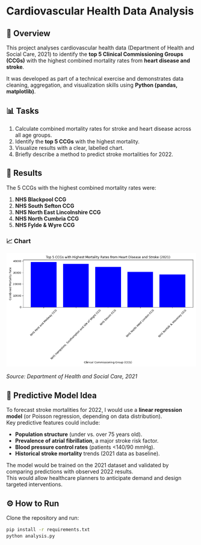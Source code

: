# Cardiovascular Health Data Analysis 

## 📌 Overview
This project analyses cardiovascular health data (Department of Health and Social Care, 2021) to identify the **top 5 Clinical Commissioning Groups (CCGs)** with the highest combined mortality rates from **heart disease and stroke**.

It was developed as part of a technical exercise and demonstrates data cleaning, aggregation, and visualization skills using **Python (pandas, matplotlib)**.

## 📊 Tasks
1. Calculate combined mortality rates for stroke and heart disease across all age groups.  
2. Identify the **top 5 CCGs** with the highest mortality.  
3. Visualize results with a clear, labelled chart.  
4. Briefly describe a method to predict stroke mortalities for 2022.

## 🔎 Results
The 5 CCGs with the highest combined mortality rates were:

1. **NHS Blackpool CCG**  
2. **NHS South Sefton CCG**  
3. **NHS North East Lincolnshire CCG**  
4. **NHS North Cumbria CCG**  
5. **NHS Fylde & Wyre CCG**  

### 📈 Chart
![Top 5 CCGs Mortality](top_5_ccgs_mortality.png)

_Source: Department of Health and Social Care, 2021_

## 🧠 Predictive Model Idea
To forecast stroke mortalities for 2022, I would use a **linear regression model** (or Poisson regression, depending on data distribution).  
Key predictive features could include:
- **Population structure** (under vs. over 75 years old).  
- **Prevalence of atrial fibrillation**, a major stroke risk factor.  
- **Blood pressure control rates** (patients <140/90 mmHg).  
- **Historical stroke mortality** trends (2021 data as baseline).  

The model would be trained on the 2021 dataset and validated by comparing predictions with observed 2022 results.  
This would allow healthcare planners to anticipate demand and design targeted interventions.

## ⚙️ How to Run
Clone the repository and run:

```bash
pip install -r requirements.txt
python analysis.py

